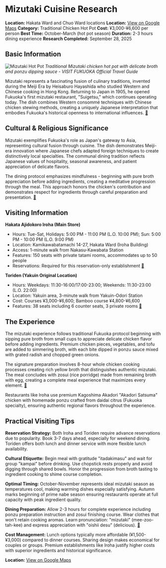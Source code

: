 # Mizutaki Cuisine Research

**Location:** Hakata Ward and Chuo Ward locations
**Location:** [View on Google Maps](https://maps.google.com/maps?q=34.6751147,135.5063249)
**Category:** Traditional Chicken Hot Pot
**Cost:** ¥3,000-¥6,600 per person
**Best Time:** October-March (hot pot season)
**Duration:** 2-3 hours dining experience
**Research Completed:** September 28, 2025

## Basic Information

![Mizutaki Hot Pot](https://upload.wikimedia.org/wikipedia/commons/f/f1/Nabeyaki_udon.jpg)
*Traditional Mizutaki chicken hot pot with delicate broth and ponzu dipping sauce - VISIT FUKUOKA Official Travel Guide*

Mizutaki represents a fascinating fusion of culinary traditions, invented during the Meiji Era by Heisaburo Hayashida who studied Western and Chinese cooking in Hong Kong. Returning to Japan in 1905, he opened Fukuoka's first mizutaki restaurant, "Suigetsu," which continues operating today. The dish combines Western consommé techniques with Chinese chicken stewing methods, creating a uniquely Japanese interpretation that embodies Fukuoka's historical openness to international influences. [🔗](https://www.kikkoman.com/en/culture/foodforum/tasty-travel/32-2.html)

## Cultural & Religious Significance

Mizutaki exemplifies Fukuoka's role as Japan's gateway to Asia, representing cultural fusion through cuisine. The dish demonstrates Meiji-era innovation where Japanese chefs adapted foreign techniques to create distinctively local specialties. The communal dining tradition reflects Japanese values of hospitality, seasonal awareness, and patient appreciation of delicate flavors.

The dining protocol emphasizes mindfulness - beginning with pure broth appreciation before adding ingredients, creating a meditative progression through the meal. This approach honors the chicken's contribution and demonstrates respect for ingredients through careful preparation and presentation. [🔗](https://www.justonecookbook.com/mizutaki/)

## Visiting Information

**Hakata Ajidokoro Iroha (Main Store)**
- Hours: Tue-Sat, Holidays: 5:00 PM - 11:00 PM (L.O. 10:00 PM); Sun: 5:00 PM - 10:00 PM (L.O. 9:00 PM)
- Location: Kamikawabatamachi 14-27, Hakata Ward (Iroha Building)
- Access: 1-minute walk from Nakasu-Kawabata Station
- Features: 150 seats with private tatami rooms, accommodates up to 50 people
- Reservations: Required for this reservation-only establishment [🔗](https://www.gltjp.com/en/directory/item/13262/)

**Toriden (Yakuin Original Location)**
- Hours: Weekdays: 11:30-16:00/17:00-23:00; Weekends: 11:30-23:00 (L.O. 22:00)
- Location: Yakuin area, 3-minute walk from Yakuin-Odori Station
- Cost: Courses ¥3,000-¥6,600; Bamboo course ¥4,800-¥6,600
- Features: 38 seats including 6 counter seats, 3 private rooms [🔗](https://moreaboutjapan.com/toriden-yakuin/)

## The Experience

The mizutaki experience follows traditional Fukuoka protocol beginning with sipping pure broth from small cups to appreciate delicate chicken flavor before adding ingredients. Premium chicken pieces, vegetables, and tofu are added to simmering broth, with each bite dipped in ponzu sauce mixed with grated radish and chopped green onions.

The signature preparation involves 8-hour whole chicken cooking processes creating rich yellow broth that distinguishes authentic mizutaki. The meal concludes with zosui (rice porridge) made from remaining broth with egg, creating a complete meal experience that maximizes every element. [🔗](https://www.kikkoman.com/en/culture/foodforum/tasty-travel/32-2.html)

Restaurants like Iroha use premium Kagoshima Akadori "Akadori Satsuma" chicken with homemade ponzu crafted from daidai citrus (Fukuoka specialty), ensuring authentic regional flavors throughout the experience.

## Practical Visiting Tips

**Reservation Strategy:** Both Iroha and Toriden require advance reservations due to popularity. Book 3-7 days ahead, especially for weekend dining. Toriden offers both lunch and dinner service with more flexible lunch availability.

**Cultural Etiquette:** Begin meal with gratitude "itadakimasu" and wait for group "kampai" before drinking. Use chopstick rests properly and avoid digging through shared bowls. Honor the progression from broth tasting to ingredient cooking to shime course completion.

**Optimal Timing:** October-November represents ideal mizutaki season as temperatures cool, making warming dishes especially satisfying. Autumn marks beginning of prime nabe season ensuring restaurants operate at full capacity with peak ingredient quality.

**Dining Preparation:** Allow 2-3 hours for complete experience including ponzu preparation instruction and zosui finishing course. Wear clothes that won't retain cooking aromas. Learn pronunciation: "mizutaki" (mee-zoo-tah-kee) and express appreciation with "oishii desu" (delicious). [🔗](https://www.japan-guide.com/e/e2005.html)

**Cost Management:** Lunch options typically more affordable (¥1,500-¥3,000) compared to dinner courses. Sharing design makes economical for couples or groups. Premium establishments like Iroha justify higher costs with superior ingredients and historical significance.

**Location:** [View on Google Maps](https://goo.gl/maps/iroha-hakata)

